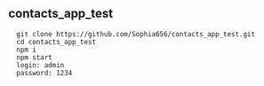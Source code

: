 ## contacts_app_test


      git clone https://github.com/Sophia656/contacts_app_test.git
      cd contacts_app_test
      npm i
      npm start
      login: admin
      password: 1234